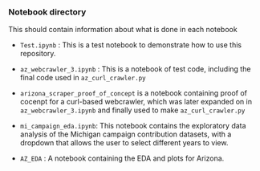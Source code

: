 ### Notebook directory

This should contain information about what is done in each notebook


* `Test.ipynb` : This is a test notebook to demonstrate how to use this repository.

* `az_webcrawler_3.ipynb` : This is a notebook of test code, including the final code used in `az_curl_crawler.py`

* `arizona_scraper_proof_of_concept` is a notebook containing proof of cocenpt for a curl-based webcrawler, which was later expanded on in `az_webcrawler_3.ipynb` and finally used to make `az_curl_crawler.py`
* `mi_campaign_eda.ipynb`: This notebook contains the exploratory data analysis of the Michigan campaign contribution datasets, with a dropdown that allows the user to select different years to view.

* `AZ_EDA` : A notebook containing the EDA and plots for Arizona. 

